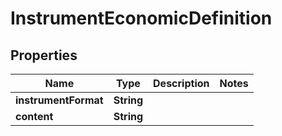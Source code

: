 
# InstrumentEconomicDefinition

## Properties
Name | Type | Description | Notes
------------ | ------------- | ------------- | -------------
**instrumentFormat** | **String** |  | 
**content** | **String** |  | 



